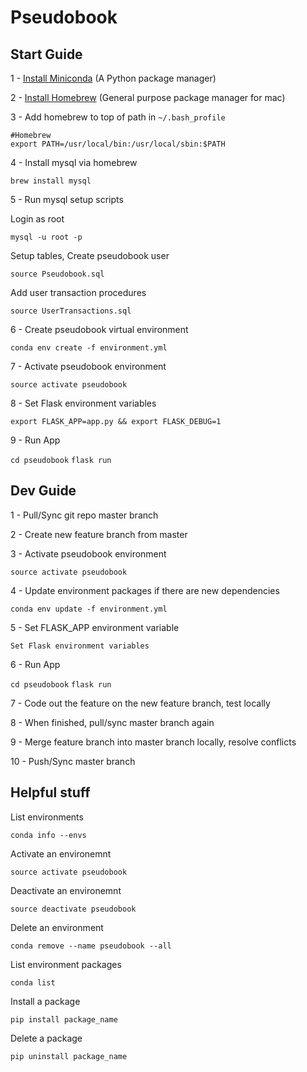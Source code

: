 # Pseudobook

## Start Guide

1 - [Install Miniconda](http://conda.pydata.org/miniconda.html) (A Python package manager)

2 - [Install Homebrew](http://brew.sh/) (General purpose package manager for mac)

3 - Add homebrew to top of path in `~/.bash_profile`

```
#Homebrew
export PATH=/usr/local/bin:/usr/local/sbin:$PATH
```

4 - Install mysql via homebrew

`brew install mysql`

5 - Run mysql setup scripts

Login as root

`mysql -u root -p`

Setup tables, Create pseudobook user

`source Pseudobook.sql`

Add user transaction procedures

`source UserTransactions.sql`

6 - Create pseudobook virtual environment

`conda env create -f environment.yml`

7 - Activate pseudobook environment

`source activate pseudobook`

8 - Set Flask environment variables

`export FLASK_APP=app.py && export FLASK_DEBUG=1`

9 - Run App

`cd pseudobook`
`flask run`

## Dev Guide

1 - Pull/Sync git repo master branch

2 - Create new feature branch from master

3 - Activate pseudobook environment

`source activate pseudobook`

4 - Update environment packages if there are new dependencies

`conda env update -f environment.yml`

5 - Set FLASK_APP environment variable

`Set Flask environment variables`

6 - Run App

`cd pseudobook`
`flask run`

7 - Code out the feature on the new feature branch, test locally

8 - When finished, pull/sync master branch again

9 - Merge feature branch into master branch locally, resolve conflicts

10 - Push/Sync master branch

## Helpful stuff

List environments

`conda info --envs`

Activate an environemnt

`source activate pseudobook`

Deactivate an environemnt

`source deactivate pseudobook`

Delete an environment

`conda remove --name pseudobook --all`

List environment packages

`conda list`

Install a package

`pip install package_name`

Delete a package

`pip uninstall package_name`
